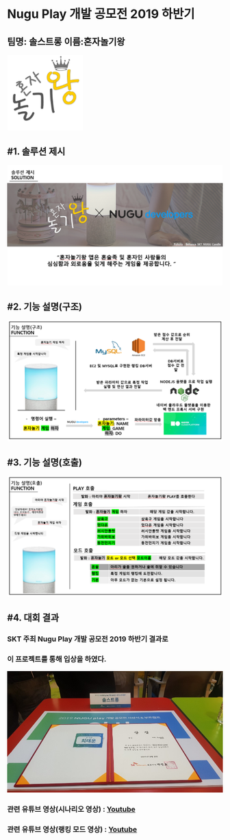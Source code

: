 Nugu Play 개발 공모전 2019 하반기
================================

팀명: 솔스트롱 이름:혼자놀기왕
------------------------------

![Alt text](/img/logo.png)

#1. 솔루션 제시
------------------------------
![Alt text](/img/img1.PNG)

#2. 기능 설명(구조)
------------------------------
![Alt text](/img/img2.PNG)

#3. 기능 설명(호출)
------------------------------
![Alt text](/img/img3.PNG)

#4. 대회 결과
------------------------------
### SKT 주최 Nugu Play 개발 공모전 2019 하반기 결과로
### 이 프로젝트를 통해 입상을 하였다.
![Alt text](/img/img4.JPG)


### 관련 유튜브 영상(시나리오 영상) : [Youtube](https://www.youtube.com/watch?v=DU7m2_65vrM, "google link")

### 관련 유튜브 영상(랭킹 모드 영상) : [Youtube](https://www.youtube.com/watch?v=Ba3dzjNjQvw, "Youtube link")
